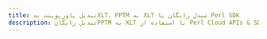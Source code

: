 ---title: تبدیل پاورپوینت بهXLT، PPTM به XLT مبدل رایگان یا Perl SDKdescription: تبدیل رایگانPPTM به XLT با استفاده از Perl Cloud APIs & SDK. همچنین اسناد Microsoft PowerPoint را در Cloud ایجاد، ویرایش و رندر کنید.---